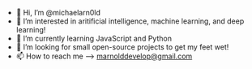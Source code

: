 - 👋 Hi, I’m @michaelarn0ld
- 👀 I’m interested in aritificial intelligence, machine learning, and deep learning!
- 🌱 I’m currently learning JavaScript and Python
- 💞️ I’m looking for small open-source projects to get my feet wet!
- 📫 How to reach me --> marnolddevelop@gmail.com

<!---
michaelarn0ld/michaelarn0ld is a ✨ special ✨ repository because its `README.md` (this file) appears on your GitHub profile.
You can click the Preview link to take a look at your changes.
--->
